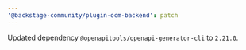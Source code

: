 ```yaml
---
'@backstage-community/plugin-ocm-backend': patch
---
```


Updated dependency `@openapitools/openapi-generator-cli` to `2.21.0`.
